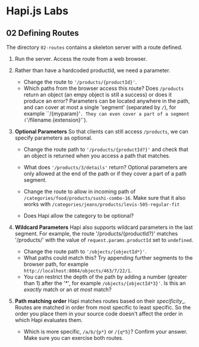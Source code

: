 # Hapi.js Labs


## 02 Defining Routes

The directory `02-routes` contains a skeleton server with a route defined.

1. Run the server.
   Access the route from a web browser.
1. Rather than have a hardcoded productId, we need a parameter.
    - Change the route to `'/products/{productId}'`.
    - Which paths from the browser access this route? Does `/products` return
      an object (an empy object is still a success)
      or does it produce an error?
   Parameters can be located anywhere in the path,
   and can cover at most a single 'segment' (separated by `/`),
   for example ``/{myparam}'`.
   They can even cover a part of a segment (`'/filename.{extension}'`).

1. __Optional Parameters__ So that clients can still access `/products`,
   we can specify parameters as optional.
    - Change the route path to `'/products/{productId?}'` and check that an object
      is returned when you access a path that matches.
    - What does `'/products/3/details'` return?
   Optional parameters are only allowed at the end of the path
   or if they cover a part of a path segment.

    - Change the route to allow in incoming path of `/categories/food/products/sushi-combo-16`.
      Make sure that it also works with `/categories/jeans/products/levis-505-regular-fit`
    - Does Hapi allow the category to be optional?

1. __Wildcard Parameters__ Hapi also supports wildcard parameters in the last segment.
   For example, the route '/products/{productId?}' matches '/products/' with the
   value of `request.params.productId` set to `undefined`.
    - Change the route path to `'/objects/{objectId*}'`.
    - What paths could match this? Try appending further segments to the browser path,
      for example `http://localhost:8084/objects/463/7/22/1`.
    - You can restrict the depth of the path by adding a number (greater than 1)
      after the '*', for example `/objects/{objectId*3}'`.
      Is this an _exactly_ match or an _at most_ match?

1. __Path matching order__
   Hapi matches routes based on their _specificity__.
   Routes are matched in order from most specific to least specific.
   So the order you place them in your source code doesn't affect the
   order in which Hapi evaluates them.
    - Which is more specific, `/a/b/{p*}` or `/{q*5}`? Confirm your answer.
      Make sure you can exercise both routes.


